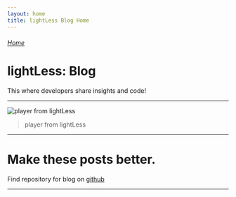 ```yaml
---
layout: home
title: lightLess Blog Home
---
```


###### [Home](/)


# lightLess: Blog
This where developers share insights and code!



---

![player from lightLess](https://github.com/user-attachments/assets/9abab1b1-6a8f-431b-b122-7a0bd675e4b6)
> player from lightLess

---

# Make these posts better.

Find repository for blog on [github](https://github.com/lightless-dev/Blog)

---
